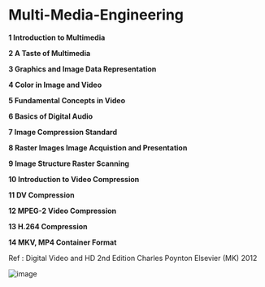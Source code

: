 # Multi-Media-Engineering

**1	Introduction to Multimedia**  

**2	A Taste of Multimedia**	  

**3	Graphics and Image Data Representation**  

**4	Color in Image and Video**	  

**5	Fundamental Concepts in Video**	  

**6	Basics of Digital Audio**	  

**7	Image Compression Standard**  

**8	Raster Images Image Acquistion and Presentation**	 

**9	Image Structure Raster Scanning**	  

**10	Introduction to Video Compression**	  

**11	DV Compression**	  

**12	MPEG-2 Video Compression**	  

**13	H.264 Compression**	  

**14	MKV, MP4 Container Format**

Ref : Digital Video and HD 2nd Edition	Charles Poynton	Elsevier (MK)	2012

![image](https://github.com/user-attachments/assets/94ef4f9a-dc81-4294-b286-e037d0da0fcb)
